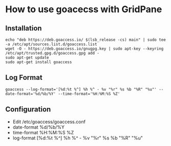 # How to use goacecss with GridPane
## Installation
```
echo "deb https://deb.goaccess.io/ $(lsb_release -cs) main" | sudo tee -a /etc/apt/sources.list.d/goaccess.list
wget -O - https://deb.goaccess.io/gnugpg.key | sudo apt-key --keyring /etc/apt/trusted.gpg.d/goaccess.gpg add -
sudo apt-get update
sudo apt-get install goaccess
```

## Log Format
```
goaccess --log-format='[%d:%t %^] %h %^ - %v "%r" %s %b "%R" "%u"' --date-format='%d/%b/%Y' --time-format='%H:%M:%S %Z'
```

## Configuration
* Edit /etc/goaccess/goaccess.conf
* date-format %d/%b/%Y
* time-format %H:%M:%S %Z
* log-format [%d:%t %^] %h %^ - %v "%r" %s %b "%R" "%u"
